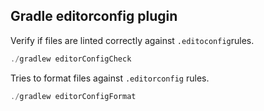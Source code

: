 ## Gradle editorconfig plugin

Verify if files are linted correctly against `.editoconfig`rules.

```powershell
./gradlew editorConfigCheck
```

Tries to format files against `.editorconfig` rules.

```powershell
./gradlew editorConfigFormat
```